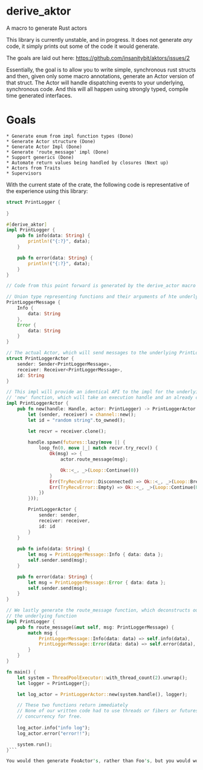# derive_aktor
A macro to generate Rust actors

This library is currently unstable, and in progress. It does not generate *any* code, it simply prints out some of the code it would generate.

The goals are laid out here: https://github.com/insanitybit/aktors/issues/2

Essentially, the goal is to allow you to write simple, synchronous rust structs and then, given only some macro annotations, generate an Actor
version of that struct. The Actor will handle dispatching events to your underlying, synchronous code. And this will all happen
using strongly typed, compile time generated interfaces.

# Goals
    * Generate enum from impl function types (Done)
    * Generate Actor structure (Done)
    * Generate Actor Impl (Done)
    * Generate 'route_message' impl (Done)
    * Support generics (Done)
    * Automate return values being handled by closures (Next up)
    * Actors from Traits
    * Supervisors

With the current state of the crate, the following code is representative of the experience using this library:


```rust
struct PrintLogger {
    
}

#[derive_aktor]
impl PrintLogger {
    pub fn info(data: String) {
        println!("{:?}", data);
    }

    pub fn error(data: String) {
        println!("{:?}", data);
    }
}

// Code from this point forward is generated by the derive_actor macro above

// Union type representing functions and their arguments of hte underlying PrintLogger
PrintLoggerMessage {
    Info {
        data: String
    },
    Error {
        data: String
    }
}

// The actual Actor, which will send messages to the underlying PrintLogger
struct PrintLoggerActor {
    sender: Sender<PrintLoggerMessage>,
    receiver: Receiver<PrintLoggerMessage>,
    id: String
}

// This impl will provide an identical API to the impl for the underlying PrintLogger, as well as a
// 'new' function, which will take an execution handle and an already constructed PrintLogger
impl PrintLoggerActor {
    pub fn new(handle: Handle, actor: PrintLogger) -> PrintLoggerActor {
        let (sender, receiver) = channel::new();
        let id = "random string".to_owned();

        let recvr = receiver.clone();
        
        handle.spawn(futures::lazy(move || {
            loop_fn(0, move |_| match recvr.try_recv() {
                Ok(msg) => {
                    actor.route_message(msg);

                    Ok::<_, _>(Loop::Continue(0))
                }
                Err(TryRecvError::Disconnected) => Ok::<_, _>(Loop::Break(())),
                Err(TryRecvError::Empty) => Ok::<_, _>(Loop::Continue(0)),
            })
        }));

        PrintLoggerActor {
            sender: sender,
            receiver: receiver,
            id: id
        }
    }
    
    pub fn info(data: String) {
        let msg = PrintLoggerMessage::Info { data: data };
        self.sender.send(msg);
    }

    pub fn error(data: String) {
        let msg = PrintLoggerMessage::Error { data: data };
        self.sender.send(msg);
    }
}

// We lastly generate the route_message function, which deconstructs our message and routes it to
// the underlying function
impl PrintLogger {
    pub fn route_message(&mut self, msg: PrintLoggerMessage) {
        match msg {
            PrintLoggerMessage::Info(data: data) => self.info(data),
            PrintLoggerMessage::Error(data: data) => self.error(data),
        }
    }
}

fn main() {
    let system = ThreadPoolExecutor::with_thread_count(2).unwrap();
    let logger = PrintLogger{};

    let log_actor = PrintLoggerActor::new(system.handle(), logger);

    // These two functions return immediately
    // None of our written code had to use threads or fibers or futures or anything,
    // concurrency for free.
    
    log_actor.info("info log");
    log_actor.error("error!!");

    system.run();
}```

You would then generate FooActor's, rather than Foo's, but you would work with a very similar interface.
